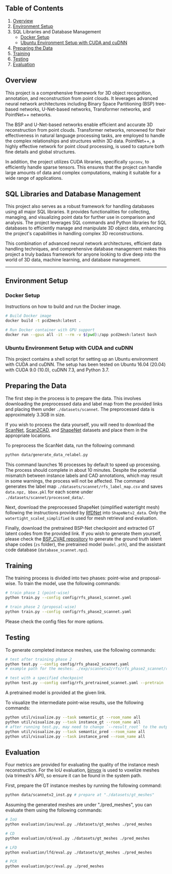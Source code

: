 ## Table of Contents
1. [Overview](#overview)
2. [Environment Setup](#environment-setup)
3. SQL Libraries and Database Management
    - [Docker Setup](#docker-setup)
    - [Ubuntu Environment Setup with CUDA and cuDNN](#ubuntu-environment-setup-with-cuda-and-cudnn)
4. [Preparing the Data](#preparing-the-data)
5. [Training](#training)
6. [Testing](#testing)
7. [Evaluation](#evaluation)

## Overview

This project is a comprehensive framework for 3D object recognition, annotation, and reconstruction from point clouds. It leverages advanced neural network architectures including Binary Space Partitioning (BSP) tree-based networks, U-Net-based networks, Transformer networks, and PointNet++ networks.

The BSP and U-Net-based networks enable efficient and accurate 3D reconstruction from point clouds. Transformer networks, renowned for their effectiveness in natural language processing tasks, are employed to handle the complex relationships and structures within 3D data. PointNet++, a highly effective network for point cloud processing, is used to capture both fine details and global structures.

In addition, the project utilizes CUDA libraries, specifically `spconv`, to efficiently handle sparse tensors. This ensures that the project can handle large amounts of data and complex computations, making it suitable for a wide range of applications.

## SQL Libraries and Database Management

This project also serves as a robust framework for handling databases using all major SQL libraries. It provides functionalities for collecting, managing, and visualizing point data for further use in comparison and analysis. The project leverages SQL commands and Python libraries for SQL databases to efficiently manage and manipulate 3D object data, enhancing the project's capabilities in handling complex 3D reconstructions.

This combination of advanced neural network architectures, efficient data handling techniques, and comprehensive database management makes this project a truly badass framework for anyone looking to dive deep into the world of 3D data, machine learning, and database management.

---

## Environment Setup

### Docker Setup

Instructions on how to build and run the Docker image.

```bash
# Build Docker image
docker build -t pcd2mesh:latest .

# Run Docker container with GPU support
docker run --gpus all -it --rm -v $(pwd):/app pcd2mesh:latest bash
```

### Ubuntu Environment Setup with CUDA and cuDNN

This project contains a shell script for setting up an Ubuntu environment with CUDA and cuDNN. The setup has been tested on Ubuntu 16.04 (20.04) with CUDA 9.0 (10.0), cuDNN 7.3, and Python 3.7.


## Preparing the Data

The first step in the process is to prepare the data. This involves downloading the preprocessed data and label map from the provided links and placing them under `./datasets/scannet`. The preprocessed data is approximately 3.3GB in size.

If you wish to process the data yourself, you will need to download the [ScanNet](http://www.scan-net.org/), [Scan2CAD](https://github.com/skanti/Scan2CAD), and [ShapeNet](https://shapenet.org/) datasets and place them in the appropriate locations.

To preprocess the ScanNet data, run the following command:

```bash
python data/generate_data_relabel.py
```

This command launches 16 processes by default to speed up processing. The process should complete in about 10 minutes. Despite the potential mismatch between instance labels and CAD annotations, which may result in some warnings, the process will not be affected. The command generates the label map `./datasets/scannet/rfs_label_map.csv` and saves `data.npz, bbox.pkl` for each scene under `./datasets/scannet/processed_data/`.

Next, download the preprocessed ShapeNet (simplified watertight mesh) following the instructions provided by [RfDNet](https://github.com/yinyunie/RfDNet) into `ShapeNetv2_data`. Only the `watertight_scaled_simplified` is used for mesh retrieval and evaluation.

Finally, download the pretrained BSP-Net checkpoint and extracted GT latent codes from the provided link. If you wish to generate them yourself, please check the [BSP_CVAE repository](https://github.com/ashawkey/bsp_cvae) to generate the ground truth latent shape codes (`zs` folder), the pretrained model (`model.pth`), and the assistant code database (`database_scannet.npz`).

## Training

The training process is divided into two phases: point-wise and proposal-wise. To train the model, use the following commands:

```bash
# train phase 1 (point-wise)
python train.py --config config/rfs_phase1_scannet.yaml

# train phase 2 (proposal-wise)
python train.py --config config/rfs_phase2_scannet.yaml
```

Please check the config files for more options.

## Testing

To generate completed instance meshes, use the following commands:

```bash
# test after training phase 2
python test.py --config config/rfs_phase2_scannet.yaml
# example path for the meshes: ./exp/scannetv2/rfs/rfs_phase2_scannet/result/epoch256_nmst0.3_scoret0.05_npointt100/val/trimeshes/

# test with a specified checkpoint
python test.py --config config/rfs_pretrained_scannet.yaml --pretrain ./pointgroup_phase2_scannet-000000256.pth
```

A pretrained model is provided at the given link.

To visualize the intermediate point-wise results, use the following commands:

```bash
python util/visualize.py --task semantic_gt --room_name all
python util/visualize.py --task instance_gt --room_name all
# after running test.py, may need to change `--result_root` to the output directory, check the script for more details.
python util/visualize.py --task semantic_pred --room_name all
python util/visualize.py --task instance_pred --room_name all
```

## Evaluation

Four metrics are provided for evaluating the quality of the instance mesh reconstruction. For the IoU evaluation, [binvox](https://www.patrickmin.com/binvox/) is used to voxelize meshes (via trimesh's API), so ensure it can be found in the system path.

First, prepare the GT instance meshes by running the following command:

```bash
python data/scannetv2_inst.py # prepare at "./datasets/gt_meshes"
```

Assuming the generated meshes are under "./pred_meshes", you can evaluate them using the following commands:

```bash
# IoU
python evaluation/iou/eval.py ./datasets/gt_meshes ./pred_meshes

# CD
python evaluation/cd/eval.py ./datasets/gt_meshes ./pred_meshes

# LFD
python evaluation/lfd/eval.py ./datasets/gt_meshes ./pred_meshes

# PCR
python evaluation/pcr/eval.py ./pred_meshes
```
